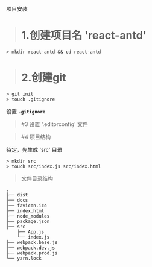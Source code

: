 项目安装


> # 1.创建项目名 'react-antd'

```
> mkdir react-antd && cd react-antd
```

> # 2.创建git

```
> git init
> touch .gitignore
```

设置 **`.gitignore`**

> #3 设置 '.editorconfig' 文件


> #4 项目结构

待定，先生成 'src' 目录

```
> mkdir src
> touch src/index.js src/index.html
```

> 文件目录结构

```
.
├── dist
├── docs
├── favicon.ico
├── index.html
├── node_modules
├── package.json
├── src
    ├── App.js
    └── index.js
├── webpack.base.js
├── webpack.dev.js
├── webpack.prod.js
└── yarn.lock
```